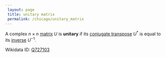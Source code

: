 ```yaml
---
 layout: page
 title: unitary matrix
 permalink: /chicago/unitary_matrix
---
```

A complex $n\times n$ [matrix](https://mathgloss.github.io/MathGloss/matrix) $U$ is **unitary** if its [conjugate transpose](https://mathgloss.github.io/MathGloss/conjugate_transpose) $U^*$ is equal to its [inverse](https://mathgloss.github.io/MathGloss/inverse_matrix) $U^{-1}$. 

Wikidata ID: [Q727103](https://www.wikidata.org/wiki/Q727103)